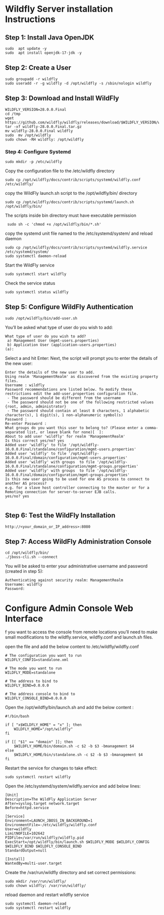 # Wildfly Server installation Instructions
## Step 1: Install Java OpenJDK ##
~~~
sudo  apt update -y
sudo  apt install openjdk-17-jdk -y
~~~

## Step 2: Create a User ##

~~~
sudo groupadd -r wildfly
sudo useradd -r -g wildfly -d /opt/wildfly -s /sbin/nologin wildfly
~~~
## Step 3: Download and Install WildFly ##
```
WILDFLY_VERSION=28.0.0.Final
cd /tmp
wget https://github.com/wildfly/wildfly/releases/download/$WILDFLY_VERSION/wildfly-$WILDFLY_VERSION.tar.gz
tar -xf wildfly-28.0.0.Final.tar.gz
mv wildfly-28.0.0.Final wildfly
sudo  mv /opt/wildfly
sudo chown -RH wildfly: /opt/wildfly
```
### Step 4: Configure Systemd ###
```
sudo mkdir -p /etc/wildfly
```
Copy the configuration file to the /etc/wildfly directory

```
sudo cp /opt/wildfly/docs/contrib/scripts/systemd/wildfly.conf /etc/wildfly/

```
copy the WildFly launch.sh script to the /opt/wildfly/bin/ directory

```
sudo cp /opt/wildfly/docs/contrib/scripts/systemd/launch.sh /opt/wildfly/bin/

```
The scripts inside bin directory must have executable permission 

```
 sudo sh -c 'chmod +x /opt/wildfly/bin/*.sh'

```
 copy the systemd unit file named to the /etc/systemd/system/ and reload daemon

```
sudo cp /opt/wildfly/docs/contrib/scripts/systemd/wildfly.service /etc/systemd/system/
sudo systemctl daemon-reload
```
Start the WildFly service 
```
sudo systemctl start wildfly
```
Check the service status 
```
sudo systemctl status wildfly
```
## Step 5: Configure WildFly Authentication ##
```
sudo /opt/wildfly/bin/add-user.sh
```
You’ll be asked what type of user do you wish to add:
```
What type of user do you wish to add? 
 a) Management User (mgmt-users.properties) 
 b) Application User (application-users.properties)
(a):

```
Select a and hit Enter:
Next, the script will prompt you to enter the details of the new user:
```
Enter the details of the new user to add.
Using realm 'ManagementRealm' as discovered from the existing property files.
Username : wildfly
Password recommendations are listed below. To modify these restrictions edit the add-user.properties configuration file.
 - The password should be different from the username
 - The password should not be one of the following restricted values {root, admin, administrator}
 - The password should contain at least 8 characters, 1 alphabetic character(s), 1 digit(s), 1 non-alphanumeric symbol(s)
Password : 
Re-enter Password : 
What groups do you want this user to belong to? (Please enter a comma-separated list, or leave blank for none)[  ]: 
About to add user 'wildfly' for realm 'ManagementRealm'
Is this correct yes/no? yes
Added user 'wildfly' to file '/opt/wildfly-16.0.0.Final/standalone/configuration/mgmt-users.properties'
Added user 'wildfly' to file '/opt/wildfly-16.0.0.Final/domain/configuration/mgmt-users.properties'
Added user 'wildfly' with groups  to file '/opt/wildfly-16.0.0.Final/standalone/configuration/mgmt-groups.properties'
Added user 'wildfly' with groups  to file '/opt/wildfly-16.0.0.Final/domain/configuration/mgmt-groups.properties'
Is this new user going to be used for one AS process to connect to another AS process? 
e.g. for a slave host controller connecting to the master or for a Remoting connection for server-to-server EJB calls.
yes/no? yes


```
## Step 6: Test the WildFly Installation ##

```
http://<your_domain_or_IP_address>:8080

```
## Step 7: Access WildFly Administration Console ##
```
cd /opt/wildfly/bin/
./jboss-cli.sh --connect
```
You will be asked to enter your administrative username and password (created in step 5):
```
Authenticating against security realm: ManagementRealm
Username: wildfly
Password:

```
# Configure Admin Console Web Interface #
f you want to access the console from remote locations you’ll need to make small modifications to the wildfly.service, wildfly.conf and launch.sh files.

open the file and add the below content to  /etc/wildfly/wildfly.conf

```
# The configuration you want to run
WILDFLY_CONFIG=standalone.xml

# The mode you want to run
WILDFLY_MODE=standalone

# The address to bind to
WILDFLY_BIND=0.0.0.0

# The address console to bind to
WILDFLY_CONSOLE_BIND=0.0.0.0

```
Open the /opt/wildfly/bin/launch.sh and add the below content :

```
#!/bin/bash

if [ "x$WILDFLY_HOME" = "x" ]; then
    WILDFLY_HOME="/opt/wildfly"
fi

if [[ "$1" == "domain" ]]; then
    $WILDFLY_HOME/bin/domain.sh -c $2 -b $3 -bmanagement $4
else
    $WILDFLY_HOME/bin/standalone.sh -c $2 -b $3 -bmanagement $4
fi

```
Restart the service for changes to take effect:
```
sudo systemctl restart wildfly
```
Open the /etc/systemd/system/wildfly.service and add below lines:
```
[Unit]
Description=The WildFly Application Server
After=syslog.target network.target
Before=httpd.service

[Service]
Environment=LAUNCH_JBOSS_IN_BACKGROUND=1
EnvironmentFile=-/etc/wildfly/wildfly.conf
User=wildfly
LimitNOFILE=102642
PIDFile=/var/run/wildfly/wildfly.pid
ExecStart=/opt/wildfly/bin/launch.sh $WILDFLY_MODE $WILDFLY_CONFIG $WILDFLY_BIND $WILDFLY_CONSOLE_BIND
StandardOutput=null

[Install]
WantedBy=multi-user.target
```
Create the /var/run/wildfly directory and set correct permissions:
```
sudo mkdir /var/run/wildfly/
sudo chown wildfly: /var/run/wildfly/

```
reload daemon and restart wildfly service
```
sudo systemctl daemon-reload
sudo systemctl restart wildfly
```
